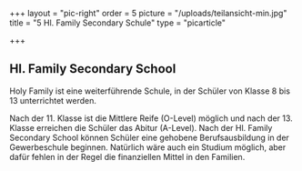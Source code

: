 +++
layout = "pic-right"
order = 5
picture = "/uploads/teilansicht-min.jpg"
title = "5  Hl. Family Secondary Schule"
type = "picarticle"

+++
## Hl. Family Secondary School

Holy Family ist eine weiterführende Schule, in der Schüler  von Klasse 8 bis 13 unterrichtet werden. 

Nach der 11. Klasse ist die Mittlere Reife (O-Level) möglich und nach der 13. Klasse erreichen die Schüler das Abitur (A-Level). Nach der Hl. Family Secondary School können Schüler eine gehobene Berufsausbildung in der Gewerbeschule beginnen. Natürlich wäre auch ein Studium möglich, aber dafür fehlen in der Regel die finanziellen Mittel in den Familien. 